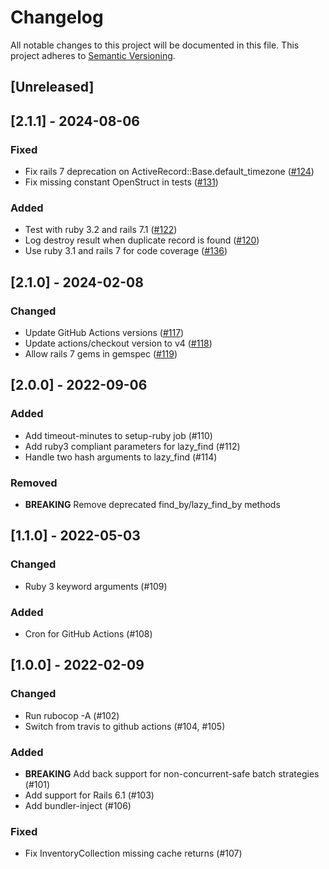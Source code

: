 # Changelog

All notable changes to this project will be documented in this file.
This project adheres to [Semantic Versioning](http://semver.org/).

## [Unreleased]

## [2.1.1] - 2024-08-06
### Fixed
- Fix rails 7 deprecation on ActiveRecord::Base.default_timezone ([#124](https://github.com/ManageIQ/inventory_refresh/pull/124))
- Fix missing constant OpenStruct in tests ([#131](https://github.com/ManageIQ/inventory_refresh/pull/131))

### Added
- Test with ruby 3.2 and rails 7.1 ([#122](https://github.com/ManageIQ/inventory_refresh/pull/122))
- Log destroy result when duplicate record is found ([#120](https://github.com/ManageIQ/inventory_refresh/pull/120))
- Use ruby 3.1 and rails 7 for code coverage ([#136](https://github.com/ManageIQ/inventory_refresh/pull/136))

## [2.1.0] - 2024-02-08
### Changed
- Update GitHub Actions versions ([#117](https://github.com/ManageIQ/inventory_refresh/pull/117))
- Update actions/checkout version to v4 ([#118](https://github.com/ManageIQ/inventory_refresh/pull/118))
- Allow rails 7 gems in gemspec ([#119](https://github.com/ManageIQ/inventory_refresh/pull/119))

## [2.0.0] - 2022-09-06
### Added
- Add timeout-minutes to setup-ruby job (#110)
- Add ruby3 compliant parameters for lazy_find (#112)
- Handle two hash arguments to lazy_find (#114)

### Removed
- **BREAKING** Remove deprecated find_by/lazy_find_by methods

## [1.1.0] - 2022-05-03
### Changed
- Ruby 3 keyword arguments (#109)

### Added
- Cron for GitHub Actions (#108)

## [1.0.0] - 2022-02-09
### Changed
- Run rubocop -A (#102)
- Switch from travis to github actions (#104, #105)

### Added
- **BREAKING** Add back support for non-concurrent-safe batch strategies (#101)
- Add support for Rails 6.1 (#103)
- Add bundler-inject (#106)

### Fixed
- Fix InventoryCollection missing cache returns (#107)
